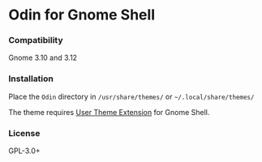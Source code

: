 Odin for Gnome Shell
====================

### Compatibility

Gnome 3.10 and 3.12

### Installation

Place the `Odin` directory in `/usr/share/themes/` or `~/.local/share/themes/`

The theme requires [User Theme Extension](https://extensions.gnome.org/extension/19/user-themes/) for Gnome Shell.

### License

GPL-3.0+
